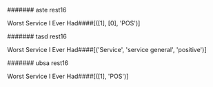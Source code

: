 ####### aste rest16 

Worst Service I Ever Had####[([1], [0], 'POS')]

####### tasd rest16

Worst Service I Ever Had####[('Service', 'service general', 'positive')] 

####### ubsa rest16 

Worst Service I Ever Had####[([1], 'POS')]

